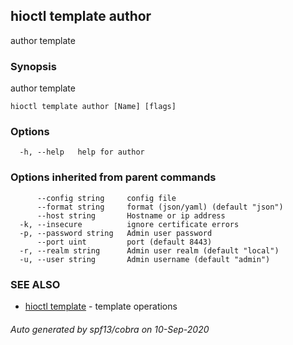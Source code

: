 ## hioctl template author

author template

### Synopsis

author template

```
hioctl template author [Name] [flags]
```

### Options

```
  -h, --help   help for author
```

### Options inherited from parent commands

```
      --config string     config file
      --format string     format (json/yaml) (default "json")
      --host string       Hostname or ip address
  -k, --insecure          ignore certificate errors
  -p, --password string   Admin user password
      --port uint         port (default 8443)
  -r, --realm string      Admin user realm (default "local")
  -u, --user string       Admin username (default "admin")
```

### SEE ALSO

* [hioctl template](hioctl_template.md)	 - template operations

###### Auto generated by spf13/cobra on 10-Sep-2020
